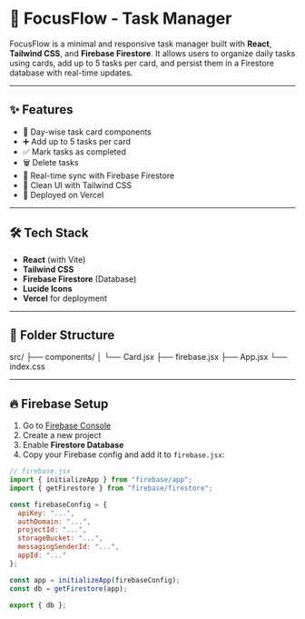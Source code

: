 # 🧠 FocusFlow - Task Manager

FocusFlow is a minimal and responsive task manager built with **React**, **Tailwind CSS**, and **Firebase Firestore**. It allows users to organize daily tasks using cards, add up to 5 tasks per card, and persist them in a Firestore database with real-time updates.

---

## ✨ Features

- 📅 Day-wise task card components
- ➕ Add up to 5 tasks per card
- ✅ Mark tasks as completed
- 🗑️ Delete tasks
- 🔄 Real-time sync with Firebase Firestore
- 💅 Clean UI with Tailwind CSS
- 🚀 Deployed on Vercel

---

## 🛠 Tech Stack

- **React** (with Vite)
- **Tailwind CSS**
- **Firebase Firestore** (Database)
- **Lucide Icons**
- **Vercel** for deployment

---

## 🔧 Folder Structure

src/
├── components/
│ └── Card.jsx
├── firebase.jsx
├── App.jsx
└── index.css

---

## 🔥 Firebase Setup

1. Go to [Firebase Console](https://console.firebase.google.com/)
2. Create a new project
3. Enable **Firestore Database**
4. Copy your Firebase config and add it to `firebase.jsx`:

```js
// firebase.jsx
import { initializeApp } from "firebase/app";
import { getFirestore } from "firebase/firestore";

const firebaseConfig = {
  apiKey: "...",
  authDomain: "...",
  projectId: "...",
  storageBucket: "...",
  messagingSenderId: "...",
  appId: "..."
};

const app = initializeApp(firebaseConfig);
const db = getFirestore(app);

export { db };
